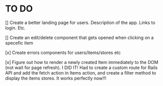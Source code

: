 # TO DO 

[] Create a better landing page for users. Description of the app. Links to login. Etc.

[] Create an edit/delete component that gets opened when clicking on a specefic item

[x] Create errors components for users/items/stores etc

[x] Figure out how to render a newly created Item immediately to the DOM (not wait for page refresh).
    I DID IT! Had to create a custom route for Rails API and add the fetch action in Items action, and 
    create a filter method to display the items stores. It works perfectly now!!!